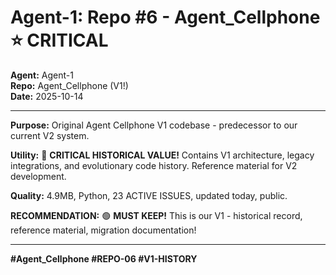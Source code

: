 # Agent-1: Repo #6 - Agent_Cellphone ⭐ CRITICAL

**Agent:** Agent-1  
**Repo:** Agent_Cellphone (V1!)  
**Date:** 2025-10-14

---

**Purpose:** Original Agent Cellphone V1 codebase - predecessor to our current V2 system.

**Utility:** 🔴 **CRITICAL HISTORICAL VALUE!** Contains V1 architecture, legacy integrations, and evolutionary code history. Reference material for V2 development.

**Quality:** 4.9MB, Python, 23 ACTIVE ISSUES, updated today, public.

**RECOMMENDATION:** 🟢 **MUST KEEP!** This is our V1 - historical record, reference material, migration documentation!

---

**#Agent_Cellphone #REPO-06 #V1-HISTORY**


